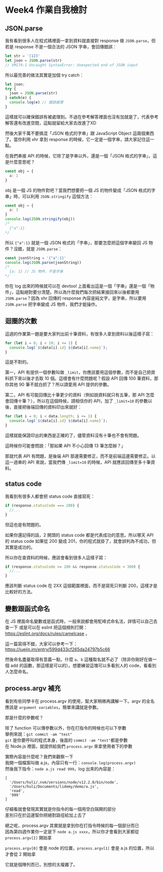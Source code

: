# Week4 作業自我檢討

## JSON.parse

我有看到很多人在程式碼裡面一拿到資料就直接對 response 做 `JSON.parse`，但若是 response 不是一個合法的 JSON 字串，會回傳錯誤：

``` js
let str = '[123'
let json = JSON.parse(str)
// VM174:1 Uncaught SyntaxError: Unexpected end of JSON input
``` 

所以最完善的做法其實是加個 try catch：

``` js
let json;
try {
  json = JSON.parse(str)
} catch(e) {
  console.log(e) // 錯誤處理
}
```

這樣就可以確保錯誤有被處理到。不過在參考解答裡面也沒有加就是了，代表參考解答還有改進空間，這點就留給大家去改進了XD

然後大家千萬不要搞混「JSON 格式的字串」跟 JavaScript Object 這兩個東西了。當你利用 xhr 拿到 response 的時候，它一定是一個字串，請大家記住這一點。

在我們串接 API 的時候，它除了是字串以外，還是一個「JSON 格式的字串」，這是什麼意思呢？

``` js
const obj = {
  a: 1
}
```

obj 是一個 JS 的物件對吧？當我們想要把一個 JS 的物件變成「JSON 格式的字串」時，可以利用 `JSON.stringify` 這個方法：

``` js
const obj = {
  a: 1
}
console.log(JSON.stringify(obj))
/*
  {"a":1}
*/
```

所以 `{"a":1}` 就是一個 JSON 格式的「字串」，那要怎麼把這個字串變回 JS 物件？沒錯，就是 `JSON.parse`：

``` js
const jsonString = '{"a":1}'
console.log(JSON.parse(jsonString))
/*
  {a: 1} // JS 物件，不是字串
*/
```

你在 log 出來的時候就可以在 devtool 上面看出這是一個「字串」還是一個「物件」，這點絕對要分清楚。所以為什麼我們每次把結果接回來以後都要用 `JSON.parse`？因為 xhr 回傳的 response 內容是純文字，是字串，所以要用 `JSON.parse` 把字串變成 JS 物件，我們才能操作。

## 迴圈的次數

這週的作業第一題是要大家列出前十筆資料，有很多人拿到資料以後這樣子寫：

``` js
for (let i = 0; i < 10; i += 1) {
  console.log(`${data[i].id} ${data[i].name}`);
}
```

這是不對的。

第一，API 有提供一個參數叫做 `_limit`，你應該要用這個參數，而不是自己把資料抓下來以後才去取 10 個。這樣會有什麼問題呢？假設 API 回傳 100 筆資料，那你其他 90 筆不就白抓了？所以請愛用 API 提供的參數。

第二，API 有可能回傳比十筆更少的資料（例如說資料就只有五筆，那 API 怎麼會回傳十筆？），所以在這個時候，請相信你的 API，加了 `_limit=10` 的參數以後，直接把後端回傳的資料印出來就好：

``` js
for (let i = 0; i < data.length; i += 1) {
  console.log(`${data[i].id} ${data[i].name}`);
}
```

這樣就能保證印出的東西是正確的了，儘管資料沒有十筆也不會有問題。

這時候你可能會問說：「那如果 API 不小心回傳 13 筆怎麼辦？」

那就代表 API 有問題，是後端 API 那邊需要修正，而不是前端這邊需要修正。以這一週串的 API 來說，當我們傳 `_limit=10` 的時候，API 就應該回傳至多十筆資料。

## status code

我看到有很多人都會把 status code 直接寫死：

``` js
if (response.statusCode === 200) {
  //...
}
```

但這也是有問題的。

如果你還記得的話，2 開頭的 status code 都是代表成功的意思。所以哪天 API 的 status code 如果從 200 變成 201，你的程式就掛了，就會誤判為不成功，但其實是成功的。

所以你在查資料的時候，應該會看到很多人這樣子寫：

``` js
if (response.statusCode >= 200 && response.statusCode < 300) {
  //...
}
```

應該判斷 status code 在 2XX 這個範圍裡面，而不是寫死只判斷 200，這樣才是比較好的方法。

## 變數跟函式命名

在 JS 裡面命名變數或是函式時，一般來說都會用駝峰式命名法，詳情可以自己去查一下
或是可以在 eslint 把這個規則打開：https://eslint.org/docs/rules/camelcase 。

這一篇寫得不錯，大家可以參考一下：https://juejin.im/entry/599d433cf265da24797b5c66

然後命名盡量取得有意義一點，什麼 `a`、`b` 這種取名就不必了（除非你剛好在做一個 add 的函數，那這樣是可以的）。想要練習這塊可以多看別人的 code，看看別人怎麼命名。

## process.argv 補充

看到有些同學卡在 process.argv 的使用，幫大家稍微再講解一下。argv 的全名應該是 `argument variables`，簡單來講就是參數。

那是什麼的參數呢？

除了 function 可以傳參數以外，你在打指令的時候也可以下參數  
舉例來說：`git commit -am "test"`  
`git` 是你要呼叫的程式本身，後面的 `commit -am "test"`都是參數  
在 Node.js 裡面，就提供給我們 `process.argv` 來拿使用者下的參數

實際內容是什麼呢？我們來觀察一下  
我開一個檔案叫做 a.js，內容只有一行：`console.log(process.argv)`  
然後我下指令：`node a.js read 999`，log 出來的內容是：  

```
[
  '/Users/huli/.nvm/versions/node/v12.2.0/bin/node',
  '/Users/huli/Documents/lidemy/demo/a.js',
  'read',
  '999'
]
```

仔細看就會發現其實就是你指令的每一個用空白隔開的部分  
差別只在於這邊幫你把絕對路徑給加上去了

總之呢，process.argv 其實就是拿到你在打指令時候的每一個部分而已  
因為第四週作業你一定是下 `node a.js xxxx`，所以你才會看到大家都從 `process.argv[2]` 開始拿

`process.argv[0]` 會是 node 的位置，`process.argv[1]` 會是 a.js 的位置，所以才會從 2 開始拿  

它就是個陣列而已，別想的太複雜了。

